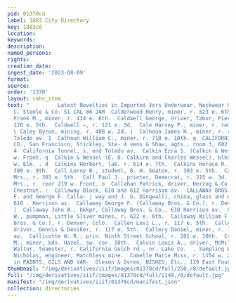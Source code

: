 ```yaml
---
pid: 01370cd
label: 1883 City Directory
key: 1883cd
location: 
keywords: 
description: 
named_persons: 
rights: 
creation_date: 
ingest_date: '2023-08-09'
format: 
source: 
order: '1370'
layout: cmhc_item
text: "         Latest Novelties in Imported Vers Underwear, Neckwear & Hosiery, Geo.
  C. Steele & Co. Si CAL 86 JAM  Calderwood Henry, miner, r. 823 e. 6th.  Caldwell
  Frank M., miner, r. 414 e. 6th.  Caldwell George, driver, Tabor, Pierce & Co., r.
  128 e. 5th.  Caldwell —, r. 121 e. 3d.  Cale Harvey P., miner, r. rear 330 e. 3d.
  \ Caley Byron, mining, r. 408 w. 2d. |  Calhoun James H., miner, r. rear 172 s.
  Toledo av. 1  Calhoun William C., miner, r. 710 e. 10th. q  CALIFORNIA INSURANCE
  CO., San Francisco; Stickley, Ste- 4 vens & Shaw, agts., room 3, 602 Harrison av.
  4  California Tunnel, s. end Toledo av.  Calkin Ezra S. (Calkin & Wessel), r. 612
  w. Front. q  Calkin & Wessel (E. 8. Calkirn and Charles Wessel), blksmiths, 4 522
  w. Elm. . d  Calkins Herbert, lab. r. 614 e. 7th.  Calkins Horace R., mining, r.
  300 e. 8th.  Call Leroy B., student, B. H. Seaton, r. 303 e. 5th.  Call Louisa 8S.
  Mrs., r. 303 e. 5th.  Call Paul J., printer, Democrat, r. 315 w. 3d.  Callahan Ellen
  Mrs., r. rear 219 w. Front. o  Callahan Patrick, driver, Herzog & Co., r. 113 w.
  Chestnut. :  Callaway Block, 610 and 612 Harrison av.  CALLAWAY BROS. & CO. (William
  F. and George F. Calla- | way and J. G. Dingwall), china, glass and queensware,
  610 . Harrison av.  Callaway George F. (Callaway Bros. & Co.), r. Denver, Colo.
  |  Callaway John W., bkkpr, Callaway Bros. & Co., 610 Harrison av.  Callaway John
  W., pumpman, Little Sliver mines, r. 622 e. 6th.  Callaway William F. (Callaway
  Bros. & Co.), r. Denver, Colo.  Callen Levi L., r. 117 e. 5th.  Callen Richard,
  driver, Dennis & Deniker, r. 117 e. 5th.  Callery Daniel, miner, r. 101 n. Toledo
  av.  Callicotte W. R., prin. Ninth Street School, r. 201 w. 10th.  Calvert Miller
  M., miner, bds. Hazel, sw. cor. 18th.  Calvin Louis A., driver, McMillen Bros.  Calvin
  Walter, teamster, r. California Gulch rd., nr. Lake Co.  . Sampling Wks. |  Camblin
  Nicholas, engineer, Matchless mine.  Camelle Marie Miss, r. 1154 w. 2d.     Dealers
  in PAINTS, OILS AND VAR-  Oleson & Ovren, NISHES, Etc., 119 East Fourth St. "
thumbnail: "/img/derivatives/iiif/images/01370cd/full/250,/0/default.jpg"
full: "/img/derivatives/iiif/images/01370cd/full/1140,/0/default.jpg"
manifest: "/img/derivatives/iiif/01370cd/manifest.json"
collection: directories
---
```

